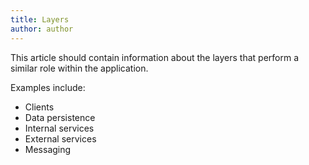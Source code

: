 ```yaml
---
title: Layers
author: author
---
```


This article should contain information about the layers that perform a similar role within the application.

Examples include:

* Clients
* Data persistence
* Internal services
* External services
* Messaging
